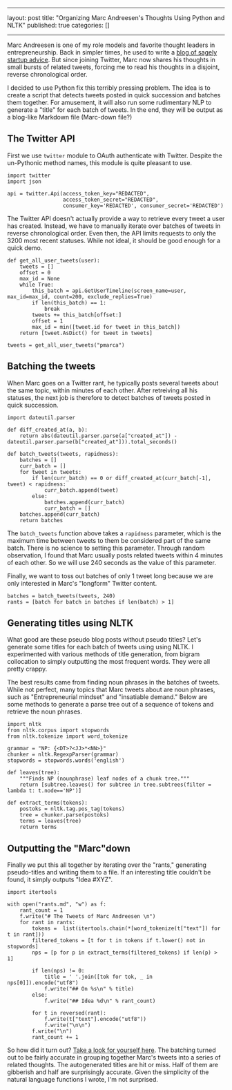 
--- 
layout: post
title: "Organizing Marc Andreesen's Thoughts Using Python and NLTK"
published: true
categories: []

---

Marc Andreesen is one of my role models and favorite thought leaders in
entrepreneurship. Back in simpler times, he used to write a [blog of sagely
startup advice](http://pmarchive.com/).  But since joining Twitter, Marc now
shares his thoughts in small bursts of related tweets, forcing me to read his
thoughts in a disjoint, reverse chronological order.

I decided to use Python fix this terribly pressing problem. The idea is to
create a script that detects tweets posted in quick succession and batches them
together. For amusement, it will also run some rudimentary NLP to generate a
"title" for each batch of tweets. In the end, they will be output as a blog-like
Markdown file (Marc-down file?)

## The Twitter API

First we use `twitter` module to OAuth authenticate with Twitter. Despite the
un-Pythonic method names, this module is quite pleasant to use.


    import twitter
    import json
    
    api = twitter.Api(access_token_key="REDACTED",
                      access_token_secret="REDACTED",
                      consumer_key='REDACTED', consumer_secret='REDACTED')

The Twitter API doesn't actually provide a way to retrieve every tweet a user
has created. Instead, we have to manually iterate over batches of tweets in
reverse chronological order. Even then, the API limits requests to only the 3200
most recent statuses. While not ideal, it should be good enough for a quick
demo.


    def get_all_user_tweets(user):
        tweets = []
        offset = 0
        max_id = None
        while True:
            this_batch = api.GetUserTimeline(screen_name=user, max_id=max_id, count=200, exclude_replies=True)
            if len(this_batch) == 1:
                break
            tweets += this_batch[offset:]
            offset = 1
            max_id = min([tweet.id for tweet in this_batch])
        return [tweet.AsDict() for tweet in tweets]
    
    tweets = get_all_user_tweets("pmarca")

## Batching the tweets

When Marc goes on a Twitter rant, he typically posts several tweets about the
same topic, within minutes of each other. After retreiving all his  statuses,
the next job is therefore to detect batches of tweets posted in quick
succession.


    import dateutil.parser
    
    def diff_created_at(a, b):
        return abs(dateutil.parser.parse(a["created_at"]) - dateutil.parser.parse(b["created_at"])).total_seconds()
    
    def batch_tweets(tweets, rapidness):
        batches = []
        curr_batch = []
        for tweet in tweets:
            if len(curr_batch) == 0 or diff_created_at(curr_batch[-1], tweet) < rapidness:
                curr_batch.append(tweet)
            else:
                batches.append(curr_batch)
                curr_batch = []
        batches.append(curr_batch)
        return batches

The `batch_tweets` function above takes a `rapidness` parameter, which is the
maximum time between tweets to them be considered part of the same batch. There
is no science to setting this parameter. Through random observation, I found
that Marc usually posts related tweets within 4 minutes of each other. So we
will use 240 seconds as the value of this parameter.

Finally, we want to toss out batches of only 1 tweet long because we are only
interested in Marc's "longform" Twitter content.


    batches = batch_tweets(tweets, 240)
    rants = [batch for batch in batches if len(batch) > 1]

## Generating titles using NLTK

What good are these pseudo blog posts without pseudo titles? Let's generate some
titles for each batch of tweets using using NLTK. I experimented with various
methods of title generation, from bigram collocation to simply outputting the
most frequent words. They were all pretty crappy.

The best results came from finding noun phrases in the batches of tweets. While
not perfect, many topics that Marc tweets about are noun phrases, such as
"Entrepreneurial mindset" and "insatiable demand." Below are some methods to
generate a parse tree out of a sequence of tokens and retrieve the noun phrases.


    import nltk
    from nltk.corpus import stopwords
    from nltk.tokenize import word_tokenize
    
    grammar = "NP: {<DT>?<JJ>*<NN>}"
    chunker = nltk.RegexpParser(grammar)
    stopwords = stopwords.words('english')
    
    def leaves(tree):
        """Finds NP (nounphrase) leaf nodes of a chunk tree."""
        return [subtree.leaves() for subtree in tree.subtrees(filter = lambda t: t.node=='NP')]
    
    def extract_terms(tokens):
        postoks = nltk.tag.pos_tag(tokens)
        tree = chunker.parse(postoks)
        terms = leaves(tree)
        return terms

## Outputting the "Marc"down

Finally we put this all together by iterating over the "rants," generating
pseudo-titles and writing them to a file. If an interesting title couldn't be
found, it simply outputs "Idea #XYZ".


    import itertools
    
    with open("rants.md", "w") as f:
        rant_count = 1
        f.write("# The Tweets of Marc Andreesen \n")
        for rant in rants:
            tokens =  list(itertools.chain(*[word_tokenize(t["text"]) for t in rant]))
            filtered_tokens = [t for t in tokens if t.lower() not in stopwords]
            nps = [p for p in extract_terms(filtered_tokens) if len(p) > 1]
    
            if len(nps) != 0:
                title = ' '.join([tok for tok, _ in nps[0]]).encode("utf8")
                f.write("## On %s\n" % title)
            else:
                f.write("## Idea %d\n" % rant_count)
    
            for t in reversed(rant):
                f.write(t["text"].encode("utf8"))
                f.write("\n\n")
            f.write("\n")
            rant_count += 1

So how did it turn out? [Take a look for yourself here](/rants.html). The
batching turned out to be fairly accurate in grouping together Marc's tweets
into a series of related thoughts. The autogenerated titles are hit or miss.
Half of them are gibberish and half are surprisingly accurate. Given the
simplicity of the natural language functions I wrote, I'm not surprised.
